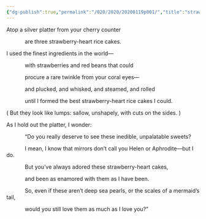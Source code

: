 ```yaml
---
{"dg-publish":true,"permalink":"/020/2020/20200119p001/","title":"strawberry-heart rice cakes","tags":["JSHK","Poetry"],"noteIcon":"1","created":"2024-09-26T13:45:04.184-07:00","updated":"2024-09-26T15:43:58.963-07:00"}
---
```


Atop a silver platter from your cherry counter

<span style="display: inline-block; width: 5ch;">&#9;</span> are three strawberry-heart rice cakes.

I used the finest ingredients in the world—

<span style="display: inline-block; width: 5ch;">&#9;</span> with strawberries and red beans that could

<span style="display: inline-block; width: 5ch;">&#9;</span> procure a rare twinkle from your coral eyes—

<span style="display: inline-block; width: 5ch;">&#9;</span> and plucked, and whisked, and steamed, and rolled

<span style="display: inline-block; width: 5ch;">&#9;</span> until I formed the best strawberry-heart rice cakes I could.

( But they look like lumps: sallow, unshapely, with cuts on the sides. )

As I hold out the platter, I wonder:

<span style="display: inline-block; width: 5ch;">&#9;</span> “Do you really deserve to see these inedible, unpalatable sweets?

<span style="display: inline-block; width: 5ch;">&#9;</span> I mean, I know that mirrors don’t call you Helen or Aphrodite—but I do.

<span style="display: inline-block; width: 5ch;">&#9;</span> But you’ve always adored these strawberry-heart cakes,

<span style="display: inline-block; width: 5ch;">&#9;</span> and been as enamored with them as I have been.

<span style="display: inline-block; width: 5ch;">&#9;</span> So, even if these aren’t deep sea pearls, or the scales of a mermaid’s tail,

<span style="display: inline-block; width: 5ch;">&#9;</span> would you still love them as much as I love you?”